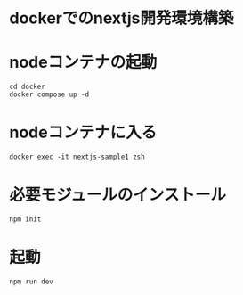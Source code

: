 # dockerでのnextjs開発環境構築

# nodeコンテナの起動
```
cd docker
docker compose up -d
```

# nodeコンテナに入る
```
docker exec -it nextjs-sample1 zsh
```
# 必要モジュールのインストール
```
npm init
```

# 起動
```npm run dev```
